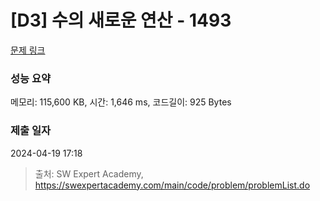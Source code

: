 # [D3] 수의 새로운 연산 - 1493 

[문제 링크](https://swexpertacademy.com/main/code/problem/problemDetail.do?contestProbId=AV2b-QGqADMBBASw) 

### 성능 요약

메모리: 115,600 KB, 시간: 1,646 ms, 코드길이: 925 Bytes

### 제출 일자

2024-04-19 17:18



> 출처: SW Expert Academy, https://swexpertacademy.com/main/code/problem/problemList.do